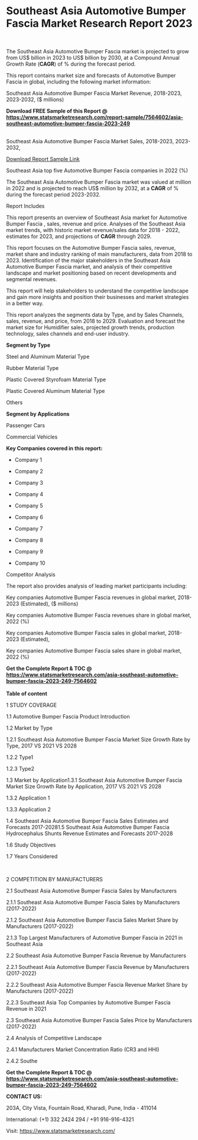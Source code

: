 <h1>Southeast Asia Automotive Bumper Fascia Market Research Report 2023</h1><br/><p>The Southeast Asia Automotive Bumper Fascia market is projected to grow from US$ billion in 2023 to US$ billion by 2030, at a Compound Annual Growth Rate (<strong>CAGR</strong>) of % during the forecast period.</p><p>
 
 This report contains market size and forecasts of Automotive Bumper Fascia in global, including the following market information:</p><p>
 
 Southeast Asia Automotive Bumper Fascia Market Revenue, 2018-2023, 2023-2032, ($ millions)</p><div><b>Download FREE Sample of this Report @ <a href="https://www.statsmarketresearch.com/download-free-sample/7564602/asia-southeast-automotive-bumper-fascia-2023-249">https://www.statsmarketresearch.com/report-sample/7564602/asia-southeast-automotive-bumper-fascia-2023-249</a></b></div><br><p>
 
 Southeast Asia Automotive Bumper Fascia Market Sales, 2018-2023, 2023-2032,</p><p><a href="https://www.statsmarketresearch.com/download-free-sample/7564602/asia-southeast-automotive-bumper-fascia-2023-249">Download Report Sample Link</a></p><p>
 
 Southeast Asia top five Automotive Bumper Fascia companies in 2022 (%)</p><p>
 
 The Southeast Asia Automotive Bumper Fascia market was valued at million in 2022 and is projected to reach US$ million by 2032, at a <strong>CAGR</strong> of % during the forecast period 2023-2032.</p><p>
 
 Report Includes</p><p>
 
 This report presents an overview of Southeast Asia market for Automotive Bumper Fascia , sales, revenue and price. Analyses of the Southeast Asia market trends, with historic market revenue/sales data for 2018 - 2022, estimates for 2023, and projections of <strong>CAGR</strong> through 2029.</p><p>
 
 This report focuses on the Automotive Bumper Fascia sales, revenue, market share and industry ranking of main manufacturers, data from 2018 to 2023. Identification of the major stakeholders in the Southeast Asia Automotive Bumper Fascia market, and analysis of their competitive landscape and market positioning based on recent developments and segmental revenues.</p><p>
 
 This report will help stakeholders to understand the competitive landscape and gain more insights and position their businesses and market strategies in a better way.</p><p>
 
 This report analyzes the segments data by Type, and by Sales Channels, sales, revenue, and price, from 2018 to 2029. Evaluation and forecast the market size for Humidifier sales, projected growth trends, production technology, sales channels and end-user industry.</p><p>
 
  <strong>Segment by Type</strong></p><p>
 
 Steel and Aluminum Material Type</p><p>Rubber Material Type</p><p>Plastic Covered Styrofoam Material Type</p><p>Plastic Covered Aluminum Material Type</p><p>Others</p><p>
 
 <strong> Segment <strong><strong>by Applications</strong></strong></strong></p><p>
 
 Passenger Cars</p><p>Commercial Vehicles</p><p><strong>Key Companies covered in this report:</strong></p><p>
 
 </p><ul><p></p><li>Company 1</li><p></p><li>Company 2</li><p></p><li>Company 3</li><p></p><li>Company 4</li><p></p><li>Company 5</li><p></p><li>Company 6</li><p></p><li>Company 7</li><p></p><li>Company 8</li><p></p><li>Company 9</li><p></p><li>Company 10</li><p></p></ul><p>Competitor Analysis</p><p>
 
 The report also provides analysis of leading market participants including:</p><p>
 
 Key companies Automotive Bumper Fascia revenues in global market, 2018-2023 (Estimated), ($ millions)</p><p>
 
 Key companies Automotive Bumper Fascia revenues share in global market, 2022 (%)</p><p>
 
 Key companies Automotive Bumper Fascia sales in global market, 2018-2023 (Estimated),</p><p>
 
 Key companies Automotive Bumper Fascia sales share in global market, 2022 (%)</p><div><b>Get the Complete Report & TOC @ <a href="https://www.statsmarketresearch.com/asia-southeast-automotive-bumper-fascia-2023-249-7564602">https://www.statsmarketresearch.com/asia-southeast-automotive-bumper-fascia-2023-249-7564602</a></b></div><br><b>Table of content</b><p>1 STUDY COVERAGE<br />
 
 1.1 Automotive Bumper Fascia Product Introduction<br />
 
 1.2 Market by Type<br />
 
 1.2.1 Southeast Asia Automotive Bumper Fascia Market Size Growth Rate by Type, 2017 VS 2021 VS 2028<br />
 
 1.2.2 Type1<br />
 
 1.2.3 Type2<br />
 
 1.3 Market by Application1.3.1 Southeast Asia Automotive Bumper Fascia Market Size Growth Rate by Application, 2017 VS 2021 VS 2028<br />
 
 1.3.2 Application 1<br />
 
 1.3.3 Application 2<br />
 
 1.4 Southeast Asia Automotive Bumper Fascia Sales Estimates and Forecasts 2017-20281.5 Southeast Asia Automotive Bumper Fascia Hydrocephalus Shunts Revenue Estimates and Forecasts 2017-2028<br />
 
 1.6 Study Objectives<br />
 
 1.7 Years Considered<br />
 
 <br />
 
 2 COMPETITION BY MANUFACTURERS<br />
 
 2.1 Southeast Asia Automotive Bumper Fascia Sales by Manufacturers<br />
 
 2.1.1 Southeast Asia Automotive Bumper Fascia Sales by Manufacturers (2017-2022)<br />
 
 2.1.2 Southeast Asia Automotive Bumper Fascia Sales Market Share by Manufacturers (2017-2022)<br />
 
 2.1.3 Top Largest Manufacturers of Automotive Bumper Fascia in 2021 in Southeast Asia<br />
 
 2.2 Southeast Asia Automotive Bumper Fascia Revenue by Manufacturers<br />
 
 2.2.1 Southeast Asia Automotive Bumper Fascia Revenue by Manufacturers (2017-2022)<br />
 
 2.2.2 Southeast Asia Automotive Bumper Fascia Revenue Market Share by Manufacturers (2017-2022)<br />
 
 2.2.3 Southeast Asia Top Companies by Automotive Bumper Fascia Revenue in 2021<br />
 
 2.3 Southeast Asia Automotive Bumper Fascia Sales Price by Manufacturers (2017-2022)<br />
 
 2.4 Analysis of Competitive Landscape<br />
 
 2.4.1 Manufacturers Market Concentration Ratio (CR3 and HHI)<br />
 
 2.4.2 Southe<br><div><b>Get the Complete Report & TOC @ <a href="https://www.statsmarketresearch.com/asia-southeast-automotive-bumper-fascia-2023-249-7564602">https://www.statsmarketresearch.com/asia-southeast-automotive-bumper-fascia-2023-249-7564602</a></b></div></p>
 
 <b>CONTACT US:</b><br>
 
 203A, City Vista, Fountain Road, Kharadi, Pune, India - 411014 <br>
 
 International: (+1) 332 2424 294 / +91 916-916-4321<br>
 
 Visit: <a href="https://www.statsmarketresearch.com/">https://www.statsmarketresearch.com/</a>
 
 <br>